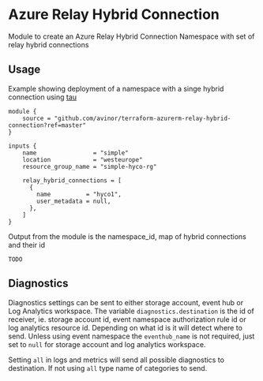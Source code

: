 # Azure Relay Hybrid Connection

Module to create an Azure Relay Hybrid Connection Namespace with set of relay hybrid connections


## Usage
Example showing deployment of a namespace with a singe hybrid connection using [tau](https://github.com/avinor/tau)

```hcl-terraform
module {
    source = "github.com/avinor/terraform-azurerm-relay-hybrid-connection?ref=master"
}

inputs {
    name                = "simple"
    location            = "westeurope"
    resource_group_name = "simple-hyco-rg"

    relay_hybrid_connections = [
      {
        name          = "hyco1",
        user_metadata = null,
      },
    ]
}
```

Output from the module is the namespace_id, map of hybrid connections and their id

```hcl-terraform
TODO
```

## Diagnostics

Diagnostics settings can be sent to either storage account, event hub or Log Analytics workspace. The variable `diagnostics.destination` is the id of receiver, ie. storage account id, event namespace authorization rule id or log analytics resource id. Depending on what id is it will detect where to send. Unless using event namespace the `eventhub_name` is not required, just set to `null` for storage account and log analytics workspace.

Setting `all` in logs and metrics will send all possible diagnostics to destination. If not using `all` type name of categories to send.